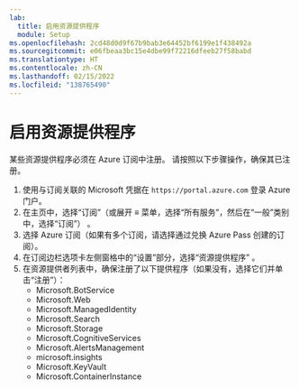 ```yaml
---
lab:
  title: 启用资源提供程序
  module: Setup
ms.openlocfilehash: 2cd48d0d9f67b9bab3e64452bf6199e1f438492a
ms.sourcegitcommit: e06fbeaa3bc15e4dbe99f72216dfeeb27f58babd
ms.translationtype: HT
ms.contentlocale: zh-CN
ms.lasthandoff: 02/15/2022
ms.locfileid: "138765490"
---
```

# <a name="enable-resource-providers"></a>启用资源提供程序

某些资源提供程序必须在 Azure 订阅中注册。 请按照以下步骤操作，确保其已注册。

1. 使用与订阅关联的 Microsoft 凭据在 `https://portal.azure.com` 登录 Azure 门户。
2. 在主页中，选择“订阅”（或展开 &#8801; 菜单，选择“所有服务”，然后在“一般”类别中，选择“订阅”）     。
3. 选择 Azure 订阅（如果有多个订阅，请选择通过兑换 Azure Pass 创建的订阅）。
4. 在订阅边栏选项卡左侧窗格中的“设置”部分，选择“资源提供程序” 。
5. 在资源提供者列表中，确保注册了以下提供程序（如果没有，选择它们并单击“注册”）：
    - Microsoft.BotService
    - Microsoft.Web
    - Microsoft.ManagedIdentity
    - Microsoft.Search
    - Microsoft.Storage
    - Microsoft.CognitiveServices
    - Microsoft.AlertsManagement
    - microsoft.insights
    - Microsoft.KeyVault
    - Microsoft.ContainerInstance
